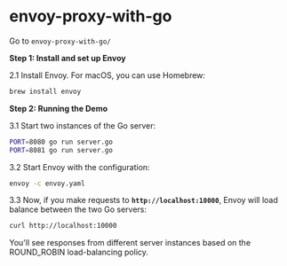 # envoy-proxy-with-go
Go to `envoy-proxy-with-go/`

**Step 1: Install and set up Envoy**

2.1 Install Envoy. For macOS, you can use Homebrew:

```bash
brew install envoy
```

**Step 2: Running the Demo**

3.1 Start two instances of the Go server:

```bash
PORT=8080 go run server.go
PORT=8081 go run server.go
```

3.2 Start Envoy with the configuration:

```bash
envoy -c envoy.yaml
```

3.3 Now, if you make requests to **`http://localhost:10000`**, Envoy will load balance between the two Go servers:

```bash
curl http://localhost:10000
```

You'll see responses from different server instances based on the ROUND_ROBIN load-balancing policy.